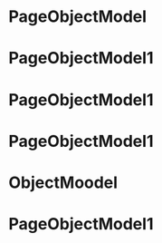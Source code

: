 # PageObjectModel
# PageObjectModel1
# PageObjectModel1
# PageObjectModel1
# ObjectMoodel
# PageObjectModel1
